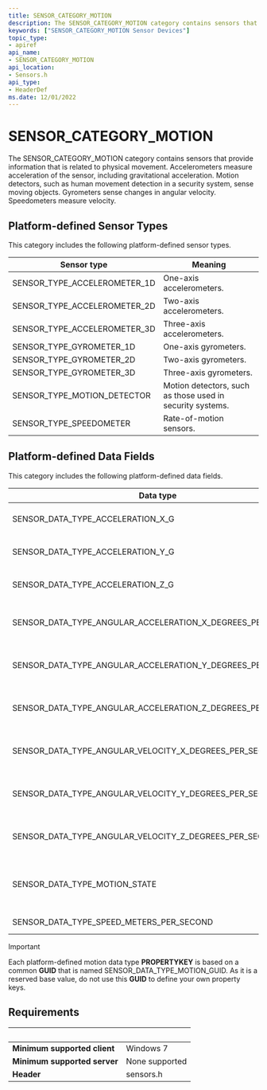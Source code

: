 ```yaml
---
title: SENSOR_CATEGORY_MOTION
description: The SENSOR_CATEGORY_MOTION category contains sensors that provide information that is related to physical movement.
keywords: ["SENSOR_CATEGORY_MOTION Sensor Devices"]
topic_type:
- apiref
api_name:
- SENSOR_CATEGORY_MOTION
api_location:
- Sensors.h
api_type:
- HeaderDef
ms.date: 12/01/2022
---
```


# SENSOR_CATEGORY_MOTION

The SENSOR_CATEGORY_MOTION category contains sensors that provide information that is related to physical movement. Accelerometers measure acceleration of the sensor, including gravitational acceleration. Motion detectors, such as human movement detection in a security system, sense moving objects. Gyrometers sense changes in angular velocity. Speedometers measure velocity.

## Platform-defined Sensor Types

This category includes the following platform-defined sensor types.

| Sensor type | Meaning |
|---|---|
| SENSOR_TYPE_ACCELEROMETER_1D | One-axis accelerometers. |
| SENSOR_TYPE_ACCELEROMETER_2D | Two-axis accelerometers. |
| SENSOR_TYPE_ACCELEROMETER_3D | Three-axis accelerometers. |
| SENSOR_TYPE_GYROMETER_1D | One-axis gyrometers. |
| SENSOR_TYPE_GYROMETER_2D | Two-axis gyrometers. |
| SENSOR_TYPE_GYROMETER_3D | Three-axis gyrometers. |
| SENSOR_TYPE_MOTION_DETECTOR | Motion detectors, such as those used in security systems. |
| SENSOR_TYPE_SPEEDOMETER | Rate-of-motion sensors. |

## Platform-defined Data Fields

This category includes the following platform-defined data fields.

| Data type | Type | Meaning |
|---|---|---|
| SENSOR_DATA_TYPE_ACCELERATION_X_G | **VT_R8** | X-axis acceleration, in gs. |
| SENSOR_DATA_TYPE_ACCELERATION_Y_G | **VT_R8** | Y-axis acceleration, in gs. |
| SENSOR_DATA_TYPE_ACCELERATION_Z_G | **VT_R8** | Z-axis acceleration, in gs. |
| SENSOR_DATA_TYPE_ANGULAR_ACCELERATION_X_DEGREES_PER_SECOND | **VT_R8** | Gyrometric x-axis acceleration, in degrees per second. squared. |
| SENSOR_DATA_TYPE_ANGULAR_ACCELERATION_Y_DEGREES_PER_SECOND | **VT_R8** | Gyrometric y-axis acceleration, in degrees per second squared. |
| SENSOR_DATA_TYPE_ANGULAR_ACCELERATION_Z_DEGREES_PER_SECOND | **VT_R8** | Gyrometric z-axis acceleration, in degrees per second squared. |
| SENSOR_DATA_TYPE_ANGULAR_VELOCITY_X_DEGREES_PER_SECOND | **VT_R8** | Gyrometric x-axis velocity, in degrees per second. |
| SENSOR_DATA_TYPE_ANGULAR_VELOCITY_Y_DEGREES_PER_SECOND | **VT_R8** | Gyrometric y-axis velocity, in degrees per second. |
| SENSOR_DATA_TYPE_ANGULAR_VELOCITY_Z_DEGREES_PER_SECOND | **VT_R8** | Gyrometric z-axis velocity, in degrees per second. |
| SENSOR_DATA_TYPE_MOTION_STATE | **VT_BOOL** | **VARIANT_TRUE** if motion is detected, otherwise **VARIANT_FALSE**. |
| SENSOR_DATA_TYPE_SPEED_METERS_PER_SECOND | **VT_R8** | Speed in meters per second. |

> [!IMPORTANT]
> Each platform-defined motion data type **PROPERTYKEY** is based on a common **GUID** that is named SENSOR_DATA_TYPE_MOTION_GUID. As it is a reserved base value, do not use this **GUID** to define your own property keys.

## Requirements

| &nbsp; | &nbsp; |
|---|---|
| **Minimum supported client** | Windows 7 |
| **Minimum supported server** | None supported |
| **Header** | sensors.h |
